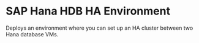 # SAP Hana HDB HA Environment

Deploys an environment where you can set up an HA cluster between two Hana database VMs.
